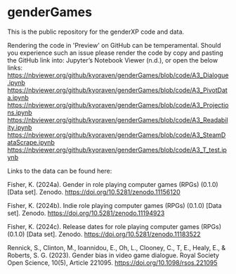 # genderGames

This is the public repository for the genderXP code and data.

Rendering the code in 'Preview' on GitHub can be temperamental. Should you experience such an issue please render the code by copy and pasting the GitHub link into: Jupyter’s Notebook Viewer (n.d.), or open the below links:
https://nbviewer.org/github/kyoraven/genderGames/blob/code/A3_Dialogue.ipynb
https://nbviewer.org/github/kyoraven/genderGames/blob/code/A3_PivotData.ipynb
https://nbviewer.org/github/kyoraven/genderGames/blob/code/A3_Projections.ipynb
https://nbviewer.org/github/kyoraven/genderGames/blob/code/A3_Readability.ipynb
https://nbviewer.org/github/kyoraven/genderGames/blob/code/A3_SteamDataScrape.ipynb
https://nbviewer.org/github/kyoraven/genderGames/blob/code/A3_T_test.ipynb

Links to the data can be found here: 

Fisher, K. (2024a). Gender in role playing computer games (RPGs) (0.1.0) [Data set]. Zenodo. https://doi.org/10.5281/zenodo.11156120

Fisher, K. (2024b). Indie role playing computer games (RPGs) (0.1.0) [Data set]. Zenodo. https://doi.org/10.5281/zenodo.11194923

Fisher, K. (2024c). Release dates for role playing computer games (RPGs) (0.1.0) [Data set]. Zenodo. https://doi.org/10.5281/zenodo.11183522

Rennick, S., Clinton, M., Ioannidou, E., Oh, L., Clooney, C., T, E., Healy, E., & Roberts, S. G. (2023). Gender bias in video game dialogue. Royal Society Open Science, 10(5), Article 221095. https://doi.org/10.1098/rsos.221095

